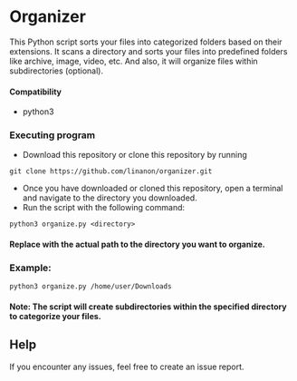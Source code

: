 # Organizer

This Python script sorts your files into categorized folders based on their extensions.
It scans a directory and sorts your files into predefined folders like archive, image, video, etc. And also, it will organize files within subdirectories (optional).

#### Compatibility
* python3

### Executing program
* Download this repository or clone this repository by running 
```
git clone https://github.com/linanon/organizer.git
```
* Once you have downloaded or cloned this repository, open a terminal and navigate to the directory you downloaded.
* Run the script with the following command:
```
python3 organize.py <directory>
```
#### Replace <directory> with the actual path to the directory you want to organize.

### Example:
```
python3 organize.py /home/user/Downloads
```
#### Note: The script will create subdirectories within the specified directory to categorize your files.

## Help

If you encounter any issues, feel free to create an issue report.